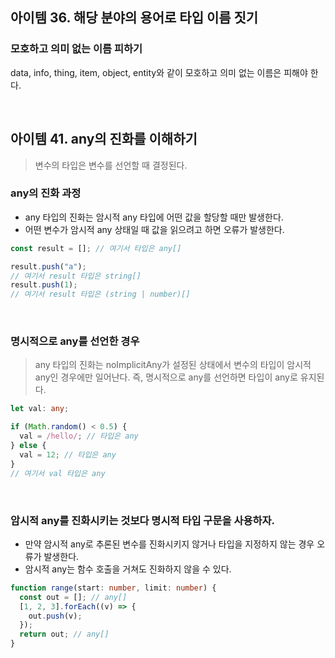 ## 아이템 36. 해당 분야의 용어로 타입 이름 짓기

### 모호하고 의미 없는 이름 피하기

data, info, thing, item, object, entity와 같이 모호하고 의미 없는 이름은 피해야 한다.

<br />

## 아이템 41. any의 진화를 이해하기

> 변수의 타입은 변수를 선언할 때 결정된다.

### any의 진화 과정

- any 타입의 진화는 암시적 any 타입에 어떤 값을 할당할 때만 발생한다.
- 어떤 변수가 암시적 any 상태일 때 값을 읽으려고 하면 오류가 발생한다.

```typescript
const result = []; // 여기서 타입은 any[]

result.push("a");
// 여기서 result 타입은 string[]
result.push(1);
// 여기서 result 타입은 (string | number)[]
```

<br />

### 명시적으로 any를 선언한 경우

> any 타입의 진화는 noImplicitAny가 설정된 상태에서 변수의 타입이 암시적 any인 경우에만 일어난다. 즉, 명시적으로 any를 선언하면 타입이 any로 유지된다.

```typescript
let val: any;

if (Math.random() < 0.5) {
  val = /hello/; // 타입은 any
} else {
  val = 12; // 타입은 any
}
// 여기서 val 타입은 any
```

<br />

### 암시적 any를 진화시키는 것보다 명시적 타입 구문을 사용하자.

- 만약 암시적 any로 추론된 변수를 진화시키지 않거나 타입을 지정하지 않는 경우 오류가 발생한다.
- 암시적 any는 함수 호출을 거쳐도 진화하지 않을 수 있다.

```typescript
function range(start: number, limit: number) {
  const out = []; // any[]
  [1, 2, 3].forEach((v) => {
    out.push(v);
  });
  return out; // any[]
}
```
